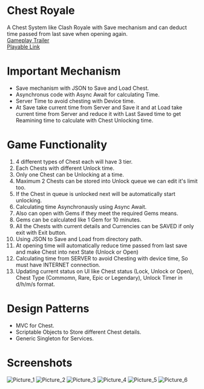 # Chest Royale
A Chest System like Clash Royale with Save mechanism and can deduct time passed from last save when opening again. <br/>
[Gameplay Trailer](https://youtu.be/QyO1bi01ajc) <br/>
[Playable Link](https://kishore-karic.itch.io/chestroyale) <br/>

# Important Mechanism
* Save mechanism with JSON to Save and Load Chest.
* Asynchronus code with Async Await for calculating Time.
* Server Time to avoid chesting with Device time.
* At Save take current time from Server and Save it and at Load take current time from Server and reduce it with Last Saved time to get Reamining time to calculate with Chest Unlocking time.

# Game Functionality
1. 4 different types of Chest each will have 3 tier.
2. Each Chests with different Unlock time.
3. Only one Chest can be Unlocking at a time.
4. Maximum 2 Chests can be stored into Unlock queue we can edit it's limit too.
5. If the Chest in queue is unlocked next will be automatically start unlocking.
6. Calculating time Asynchronausly using Async Await.
7. Also can open with Gems if they meet the required Gems means.
8. Gems can be calculated like 1 Gem for 10 minutes.
9. All the Chests with current details and Currencies can be SAVED if only exit with Exit button.
10. Using JSON to Save and Load from directory path.
11. At opening time will automatically reduce time passed from last save and make Chest into next State (Unlock or Open)
12. Calculating time from SERVER to avoid Chesting with device time, So must have INTERNET connection.
13. Updating current status on UI like Chest status (Lock, Unlock or Open), Chest Type (Commomn, Rare, Epic or Legendary), Unlock Timer in d/h/m/s format.

# Design Patterns
* MVC for Chest.
* Scriptable Objects to Store different Chest details.
* Generic Singleton for Services.

# Screenshots
![Picture_1](https://github.com/Kishore-Karic/Clash-Royale-Chest-System/assets/97879797/6fdae896-84f6-46e3-b7c0-240340e3c62a)
![Picture_2](https://github.com/Kishore-Karic/Clash-Royale-Chest-System/assets/97879797/f9707ad0-694d-4f83-9d63-81ded2c2a185)
![Picture_3](https://github.com/Kishore-Karic/Clash-Royale-Chest-System/assets/97879797/1725be7e-967f-4214-b1ba-bfd4b558ed70)
![Picture_4](https://github.com/Kishore-Karic/Clash-Royale-Chest-System/assets/97879797/00af109c-ef54-41bd-b320-b6cb7fbe0296)
![Picture_5](https://github.com/Kishore-Karic/Clash-Royale-Chest-System/assets/97879797/e20cbecd-c3be-4009-8e26-1157ea61de4c)
![Picture_6](https://github.com/Kishore-Karic/Clash-Royale-Chest-System/assets/97879797/2b0c912d-df4b-4af1-86a9-5f68ac7b86bb)
